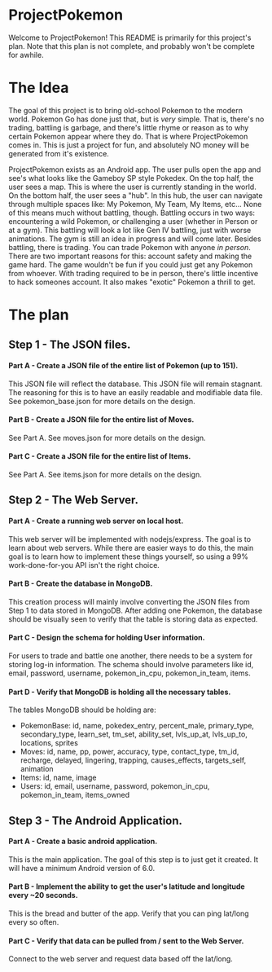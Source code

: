 
# ProjectPokemon
Welcome to ProjectPokemon! This README is primarily for this project's plan. Note that this plan is not complete, and probably won't be complete for awhile.

# The Idea
The goal of this project is to bring old-school Pokemon to the modern world. Pokemon Go has done just that, but is *very* simple. That is, there's no trading, battling is garbage, and there's little rhyme or reason as to why certain Pokemon appear where they do. That is where ProjectPokemon comes in. This is just a project for fun, and absolutely NO money will be generated from it's existence.

ProjectPokemon exists as an Android app. The user pulls open the app and see's what looks like the Gameboy SP style Pokedex. On the top half, the user sees a map. This is where the user is currently standing in the world. On the bottom half, the user sees a "hub". In this hub, the user can navigate through multiple spaces like: My Pokemon, My Team, My Items, etc... None of this means much without battling, though. Battling occurs in two ways: encountering a wild Pokemon, or challenging a user (whether in Person or at a gym). This battling will look a lot like Gen IV battling, just with worse animations. The gym is still an idea in progress and will come later. Besides battling, there is trading. You can trade Pokemon with anyone *in person*. There are two important reasons for this: account safety and making the game hard. The game wouldn't be fun if you could just get any Pokemon from whoever. With trading required to be in person, there's little incentive to hack someones account. It also makes "exotic" Pokemon a thrill to get.

# The plan
## Step 1 - The JSON files.
#### Part A - Create a JSON file of the entire list of Pokemon (up to 151).
This JSON file will reflect the database. This JSON file will remain stagnant. The reasoning for this is to have an easily readable and modifiable data file. See pokemon_base.json for more details on the design.
#### Part B - Create a JSON file for the entire list of Moves.
See Part A. See moves.json for more details on the design.
#### Part C - Create a JSON file for the entire list of Items.
See Part A. See items.json for more details on the design.

## Step 2 - The Web Server.
#### Part A - Create a running web server on local host.
This web server will be implemented with nodejs/express. The goal is to learn about web servers. While there are easier ways to do this, the main goal is to learn how to implement these things yourself, so using a 99% work-done-for-you API isn't the right choice.
#### Part B - Create the database in MongoDB.
This creation process will mainly involve converting the JSON files from Step 1 to data stored in MongoDB. After adding one Pokemon, the database should be visually seen to verify that the table is storing data as expected.
#### Part C - Design the schema for holding User information.
For users to trade and battle one another, there needs to be a system for storing log-in information. The schema should involve parameters like id, email, password, username, pokemon_in_cpu, pokemon_in_team, items.
#### Part D - Verify that MongoDB is holding all the necessary tables.
The tables MongoDB should be holding are:
 - PokemonBase: id, name, pokedex_entry, percent_male, primary_type, secondary_type, learn_set, tm_set, ability_set, lvls_up_at, lvls_up_to, locations, sprites
 - Moves: id, name, pp, power, accuracy, type, contact_type, tm_id, recharge, delayed, lingering, trapping, causes_effects, targets_self, animation
 - Items: id, name, image
 - Users: id, email, username, password, pokemon_in_cpu, pokemon_in_team, items_owned

## Step 3 - The Android Application.
#### Part A - Create a basic android application.
This is the main application. The goal of this step is to just get it created. It will have a minimum Android version of 6.0.
#### Part B - Implement the ability to get the user's latitude and longitude every ~20 seconds.
This is the bread and butter of the app. Verify that you can ping lat/long every so often.
#### Part C - Verify that data can be pulled from / sent to the Web Server.
Connect to the web server and request data based off the lat/long.
